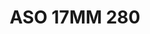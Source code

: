 ---
title: ASO 17MM 280
date: 
draft: false

# descripcion
description : Anillo de plata 925.

materials: Plata 995

color: 

dimensions: 17mm diámetro

code: 05-23-1669

type: "Anillos"

categories: []

price: $7.590,00

price_eftvo: $6.450,00

# Images
# first image will be shown in the product page
images:
  # - image: "images/path_to_image"
  # La ubicacion de las imagenes es imagenes/Anillos/Anillos.Solo Plata/05-23-1669-aso-17mm-280
  - image: "./images/anillos/solo_plata/05-23-1669-aso-17mm-280.jpg"
---